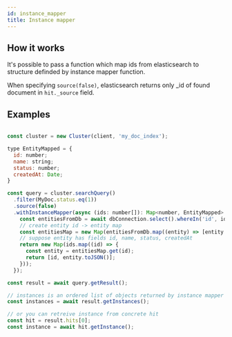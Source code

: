 ```yaml
---
id: instance_mapper
title: Instance mapper
---
```


## How it works

It's possible to pass a function which map ids from elasticsearch to structure definded by instance mapper function.

When specifying `source(false)`, elasticsearch returns only _id of found document in `hit._source` field.

## Examples

```javascript

const cluster = new Cluster(client, 'my_doc_index');

type EntityMapped = {
  id: number;
  name: string;
  status: number;
  createdAt: Date;
}

const query = cluster.searchQuery()
  .filter(MyDoc.status.eq(1))
  .source(false)
  .withInstanceMapper(async (ids: number[]): Map<number, EntityMapped> => {
    const entitiesFromDb = await dbConnection.select().whereIn('id', ids);
    // create entity id -> entity map
    const entitiesMap = new Map(entitiesFromDb.map((entity) => [entity.id, entity]));
    // suppose entity has fields id, name, status, createdAt
    return new Map(ids.map((id) => {
      const entity = entitiesMap.get(id);
      return [id, entity.toJSON()];
    }));
  });

const result = await query.getResult();

// instances is an ordered list of objects returned by instance mapper
const instances = await result.getInstances();

// or you can retreive instance from concrete hit
const hit = result.hits[0];
const instance = await hit.getInstance();
```